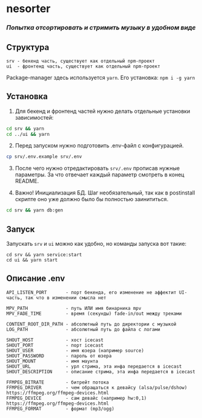 # nesorter
### _Попытка отсортировать и стримить музыку в удобном виде_

## Структура
```
srv - бекенд часть, существует как отдельный npm-проект
ui  - фронтенд часть, существует как отдельный npm-проект
```

Package-manager здесь используется `yarn`. Его установка: `npm i -g yarn`

## Установка
1. Для бекенд и фронтенд частей нужно делать отдельные установки зависимостей:
```sh
cd srv && yarn
cd ../ui && yarn
```

2. Перед запуском нужно подготовить .env-файл с конфигурацией.
```sh
cp srv/.env.example srv/.env
```

3. После чего нужно отредактировать `srv/.env` прописав нужные параметры. За что отвечает каждый параметр смотреть в конец README.

4. Важно! Инициализация БД. Шаг необязательный, так как в postinstall скрипте оно уже должно было бы полностью заинититься.
```sh
cd srv && yarn db:gen
```

## Запуск
Запускать `srv` и `ui` можно как удобно, но команды запуска вот такие:
```
cd srv && yarn service:start
cd ui && yarn start
```

## Описание .env
```
API_LISTEN_PORT       - порт бекенда, его изменение не аффектит UI-часть, так что в изменении смысла нет

MPV_PATH              - путь ИЛИ имя бинарника mpv
MPV_FADE_TIME         - время (секунды) fade-in/out между треками

CONTENT_ROOT_DIR_PATH - абсолютный путь до директории с музыкой
LOG_PATH              - абсолютный путь до файла с логами

SHOUT_HOST            - хост icecast
SHOUT_PORT            - порт icecast
SHOUT_USER            - имя юзера (например source)
SHOUT_PASSWORD        - пароль от юзера
SHOUT_MOUNT           - имя маунта
SHOUT_URL             - урл стрима, эта инфа передается в icecast
SHOUT_DESCRIPTION     - описание стрима, эта инфа передается в icecast

FFMPEG_BITRATE        - битрейт потока
FFMPEG_DRIVER         - чем обращаться к девайсу (alsa/pulse/dshow) https://ffmpeg.org/ffmpeg-devices.html
FFMPEG_DEVICE         - сам девайс (например hw:0,1) https://ffmpeg.org/ffmpeg-devices.html
FFMPEG_FORMAT         - формат (mp3/ogg)
```
